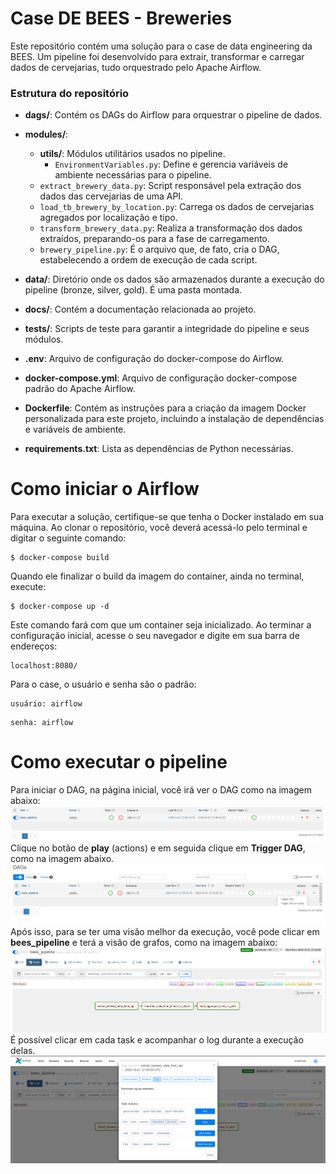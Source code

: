 # Case DE BEES - Breweries
Este repositório contém uma solução para o case de data engineering da BEES. Um pipeline foi desenvolvido para extrair, transformar e carregar dados de cervejarias, tudo orquestrado pelo Apache Airflow.

### Estrutura do repositório

- **dags/**: Contém os DAGs do Airflow para orquestrar o pipeline de dados.
  
- **modules/**: 
  - **utils/**: Módulos utilitários usados no pipeline.
    - `EnvironmentVariables.py`: Define e gerencia variáveis de ambiente necessárias para o pipeline.
  - `extract_brewery_data.py`: Script responsável pela extração dos dados das cervejarias de uma API.
  - `load_tb_brewery_by_location.py`: Carrega os dados de cervejarias agregados por localização e tipo.
  - `transform_brewery_data.py`: Realiza a transformação dos dados extraídos, preparando-os para a fase de carregamento.
  - `brewery_pipeline.py`: É o arquivo que, de fato, cria o DAG, estabelecendo a ordem de execução de cada script.

- **data/**: Diretório onde os dados são armazenados durante a execução do pipeline (bronze, silver, gold). É uma pasta montada.

- **docs/**: Contém a documentação relacionada ao projeto.
  
- **tests/**: Scripts de teste para garantir a integridade do pipeline e seus módulos.

- **.env**: Arquivo de configuração do docker-compose do Airflow.

- **docker-compose.yml**: Arquivo de configuração docker-compose padrão do Apache Airflow.

- **Dockerfile**: Contém as instruções para a criação da imagem Docker personalizada para este projeto, incluindo a instalação de dependências e variáveis de ambiente.

- **requirements.txt**: Lista as dependências de Python necessárias.

# Como iniciar o Airflow
Para executar a solução, certifique-se que tenha o Docker instalado em sua máquina.
Ao clonar o repositório, você deverá acessá-lo pelo terminal e digitar o seguinte comando:
```
$ docker-compose build
```
Quando ele finalizar o build da imagem do container, ainda no terminal, execute:
```
$ docker-compose up -d
```
Este comando fará com que um container seja inicializado. Ao terminar a configuração inicial, acesse o seu navegador e digite em sua barra de endereços:
```
localhost:8080/
```
Para o case, o usuário e senha são o padrão:
```
usuário: airflow
```
```
senha: airflow
```
# Como executar o pipeline
Para iniciar o DAG, na página inicial, você irá ver o DAG como na imagem abaixo:
![](docs/imagens/pipeline.png)
Clique no botão de **play** (actions) e em seguida clique em **Trigger DAG**, como na imagem abaixo.
![](docs/imagens/pipeline2.png)
Após isso, para se ter uma visão melhor da execução, você pode clicar em **bees_pipeline** e terá a visão de grafos, como na imagem abaixo:
![](docs/imagens/graph_view.png)
É possível clicar em cada task e acompanhar o log durante a execução delas.
![](docs/imagens/pipeline_log_view.png)